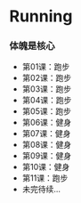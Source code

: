 # Running

### 体魄是核心

- 第01课：跑步
- 第02课：跑步
- 第03课：跑步
- 第04课：跑步
- 第05课：跑步
- 第06课：健身
- 第07课：健身
- 第08课：健身
- 第09课：健身
- 第10课：健身
- 第11课：跑步
- 未完待续...
